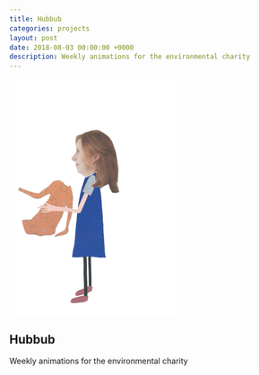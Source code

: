 ```yaml
---
title: Hubbub
categories: projects
layout: post
date: 2018-08-03 00:00:00 +0000
description: Weekly animations for the environmental charity
---
```

![](/uploads/almae2.png)

## Hubbub

Weekly animations for the environmental charity
